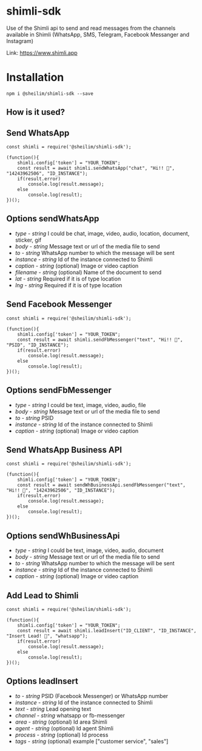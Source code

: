 # shimli-sdk

Use of the Shimli api to send and read messages from the channels available in Shimli (WhatsApp, SMS, Telegram, Facebook Messanger and Instagram)

Link: <https://www.shimli.app>

# Installation

`npm i @sheilim/shimli-sdk --save`

## How is it used?
## Send WhatsApp

```
const shimli = require('@sheilim/shimli-sdk');

(function(){
    shimli.config['token'] = "YOUR_TOKEN";
    const result = await shimli.sendWhatsApp("chat", "Hi!! 👋", "14243962506", "ID_INSTANCE");
    if(result.error)
        console.log(result.message);
    else
        console.log(result);
})();
```

## Options sendWhatsApp
* *type* - _string_ I could be chat, image, video, audio, location, document, sticker, gif
* *body* - _string_ Message text or url of the media file to send
* *to* - _string_ WhatsApp number to which the message will be sent
* *instance* - _string_ Id of the instance connected to Shimli
* *caption* - _string_ (optional) Image or video caption
* *filename* - _string_ (optional) Name of the document to send
* *lat* - _string_ Required if it is of type location
* *lng* - _string_ Required if it is of type location

## Send Facebook Messenger

```
const shimli = require('@sheilim/shimli-sdk');

(function(){
    shimli.config['token'] = "YOUR_TOKEN";
    const result = await shimli.sendFbMessenger("text", "Hi!! 👋", "PSID", "ID_INSTANCE");
    if(result.error)
        console.log(result.message);
    else
        console.log(result);
})();
```

## Options sendFbMessenger
* *type* - _string_ I could be text, image, video, audio, file
* *body* - _string_ Message text or url of the media file to send
* *to* - _string_ PSID
* *instance* - _string_ Id of the instance connected to Shimli
* *caption* - _string_ (optional) Image or video caption

## Send WhatsApp Business API

```
const shimli = require('@sheilim/shimli-sdk');

(function(){
    shimli.config['token'] = "YOUR_TOKEN";
    const result = await sendWhBusinessApi.sendFbMessenger("text", "Hi!! 👋", "14243962506", "ID_INSTANCE");
    if(result.error)
        console.log(result.message);
    else
        console.log(result);
})();
```

## Options sendWhBusinessApi
* *type* - _string_ I could be text, image, video, audio, document
* *body* - _string_ Message text or url of the media file to send
* *to* - _string_ WhatsApp number to which the message will be sent
* *instance* - _string_ Id of the instance connected to Shimli
* *caption* - _string_ (optional) Image or video caption

## Add Lead to Shimli

```
const shimli = require('@sheilim/shimli-sdk');

(function(){
    shimli.config['token'] = "YOUR_TOKEN";
    const result = await shimli.leadInsert("ID_CLIENT", "ID_INSTANCE", "Insert Lead! 👋", "whatsapp");
    if(result.error)
        console.log(result.message);
    else
        console.log(result);
})();
```

## Options leadInsert
* *to* - _string_ PSID (Facebook Messenger) or WhatsApp number
* *instance* - _string_ Id of the instance connected to Shimli
* *text* - _string_ Lead opening text
* *channel* - _string_ whatsapp or fb-messenger
* *area* - _string_ (optional) Id area Shimli
* *agent* - _string_ (optional) Id agent Shimli
* *process* - _string_ (optional) Id process
* *tags* -  _string_ (optional) example ["customer service", "sales"]